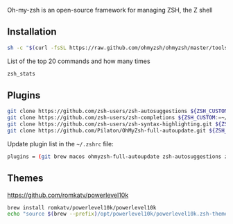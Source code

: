 Oh-my-zsh is an open-source framework for managing ZSH, the Z shell

## Installation

```sh
sh -c "$(curl -fsSL https://raw.github.com/ohmyzsh/ohmyzsh/master/tools/install.sh)"
```

List of the top 20 commands and how many times

```sh
zsh_stats
```

## Plugins

```sh
git clone https://github.com/zsh-users/zsh-autosuggestions ${ZSH_CUSTOM:-~/.oh-my-zsh/custom}/plugins/zsh-autosuggestions
git clone https://github.com/zsh-users/zsh-completions ${ZSH_CUSTOM:=~/.oh-my-zsh/custom}/plugins/zsh-completions
git clone https://github.com/zsh-users/zsh-syntax-highlighting.git ${ZSH_CUSTOM:-~/.oh-my-zsh/custom}/plugins/zsh-syntax-highlighting
git clone https://github.com/Pilaton/OhMyZsh-full-autoupdate.git ${ZSH_CUSTOM:-~/.oh-my-zsh/custom}/plugins/ohmyzsh-full-autoupdate
```

Update plugin list in the `~/.zshrc` file:

```sh
plugins = (git brew macos ohmyzsh-full-autoupdate zsh-autosuggestions zsh-completions zsh-syntax-highlighting)
```

## Themes

<https://github.com/romkatv/powerlevel10k>

```sh
brew install romkatv/powerlevel10k/powerlevel10k
echo "source $(brew --prefix)/opt/powerlevel10k/powerlevel10k.zsh-theme" >>~/.zshrc
```
